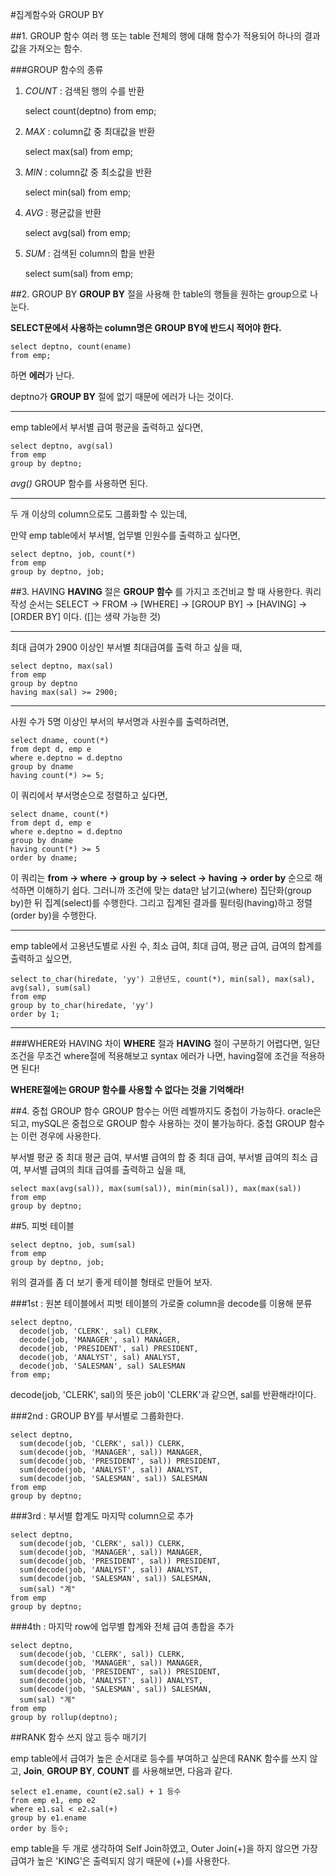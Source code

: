 #집계함수와 GROUP BY

##1. GROUP 함수
여러 행 또는 table 전체의 행에 대해 함수가 적용되어 하나의 결과값을 가져오는 함수.

###GROUP 함수의 종류
1. *COUNT* : 검색된 행의 수를 반환

    select count(deptno) from emp;

2. *MAX* : column값 중 최대값을 반환

    select max(sal) from emp;

3. *MIN* : column값 중 최소값을 반환

    select min(sal) from emp;

4. *AVG* : 평균값을 반환

    select avg(sal) from emp;

5. *SUM* : 검색된 column의 합을 반환

    select sum(sal) from emp;

##2. GROUP BY
**GROUP BY** 절을 사용해 한 table의 행들을 원하는 group으로 나눈다.

**SELECT문에서 사용하는 column명은 GROUP BY에 반드시 적어야 한다.**

    select deptno, count(ename)
    from emp;

하면 **에러**가 난다.

deptno가 **GROUP BY** 절에 없기 때문에 에러가 나는 것이다.

-------------------------

emp table에서 부서별 급여 평균을 출력하고 싶다면,

    select deptno, avg(sal)
    from emp
    group by deptno;

*avg()* GROUP 함수를 사용하면 된다.

-----------------------

두 개 이상의 column으로도 그룹화할 수 있는데,

만약 emp table에서 부서별, 업무별 인원수를 출력하고 싶다면,

    select deptno, job, count(*)
    from emp
    group by deptno, job;


##3. HAVING
**HAVING** 절은 **GROUP 함수** 를 가지고 조건비교 할 때 사용한다.
쿼리 작성 순서는 SELECT -> FROM -> [WHERE] -> [GROUP BY] -> [HAVING] -> [ORDER BY] 이다.
([]는 생략 가능한 것)

------------------------

최대 급여가 2900 이상인 부서별 최대급여를 출력 하고 싶을 때,

    select deptno, max(sal)
    from emp
    group by deptno
    having max(sal) >= 2900;

--------------------------

사원 수가 5명 이상인 부서의 부서명과 사원수를 출력하려면,

    select dname, count(*)
    from dept d, emp e
    where e.deptno = d.deptno
    group by dname
    having count(*) >= 5;

이 쿼리에서 부서명순으로 정렬하고 싶다면,

    select dname, count(*)
    from dept d, emp e
    where e.deptno = d.deptno
    group by dname
    having count(*) >= 5
    order by dname;

이 쿼리는 **from -> where -> group by -> select -> having -> order by** 순으로 해석하면 이해하기 쉽다.
그러니까 조건에 맞는 data만 남기고(where) 집단화(group by)한 뒤 집계(select)를 수행한다. 그리고 집계된 결과를 필터링(having)하고 정렬(order by)을 수행한다.

---------------------------

emp table에서 고용년도별로 사원 수, 최소 급여, 최대 급여, 평균 급여, 급여의 합계를 출력하고 싶으면,

    select to_char(hiredate, 'yy') 고용년도, count(*), min(sal), max(sal), avg(sal), sum(sal)
    from emp
    group by to_char(hiredate, 'yy')
    order by 1;

--------------------------------------

###WHERE와 HAVING 차이
**WHERE** 절과 **HAVING** 절이 구분하기 어렵다면, 일단 조건을 무조건 where절에 적용해보고 syntax 에러가 나면,
having절에 조건을 적용하면 된다!

**WHERE절에는 GROUP 함수를 사용할 수 없다는 것을 기억해라!**

##4. 중첩 GROUP 함수
GROUP 함수는 어떤 레벨까지도 중첩이 가능하다.
oracle은 되고, mySQL은 중첩으로 GROUP 함수 사용하는 것이 불가능하다.
중첩 GROUP 함수는 이런 경우에 사용한다.

부서별 평균 중 최대 평균 급여, 부서별 급여의 합 중 최대 급여, 부서별 급여의 최소 급여, 부서별 급여의 최대 급여를 출력하고 싶을 때,

    select max(avg(sal)), max(sum(sal)), min(min(sal)), max(max(sal))
    from emp
    group by deptno;

##5. 피벗 테이블

    select deptno, job, sum(sal)
    from emp
    group by deptno, job;

위의 결과를 좀 더 보기 좋게 테이블 형태로 만들어 보자.

###1st : 원본 테이블에서 피벗 테이블의 가로줄 column을 decode를 이용해 분류

    select deptno,
      decode(job, 'CLERK', sal) CLERK,
      decode(job, 'MANAGER', sal) MANAGER,
      decode(job, 'PRESIDENT', sal) PRESIDENT,
      decode(job, 'ANALYST', sal) ANALYST,
      decode(job, 'SALESMAN', sal) SALESMAN
    from emp;

decode(job, 'CLERK', sal)의 뜻은 job이 'CLERK'과 같으면, sal를 반환해라!이다.

###2nd : GROUP BY를 부서별로 그룹화한다.

    select deptno,
      sum(decode(job, 'CLERK', sal)) CLERK,
      sum(decode(job, 'MANAGER', sal)) MANAGER,
      sum(decode(job, 'PRESIDENT', sal)) PRESIDENT,
      sum(decode(job, 'ANALYST', sal)) ANALYST,
      sum(decode(job, 'SALESMAN', sal)) SALESMAN
    from emp
    group by deptno;

###3rd : 부서별 합계도 마지막 column으로 추가

    select deptno,
      sum(decode(job, 'CLERK', sal)) CLERK,
      sum(decode(job, 'MANAGER', sal)) MANAGER,
      sum(decode(job, 'PRESIDENT', sal)) PRESIDENT,
      sum(decode(job, 'ANALYST', sal)) ANALYST,
      sum(decode(job, 'SALESMAN', sal)) SALESMAN,
      sum(sal) "계"
    from emp  
    group by deptno;

###4th : 마지막 row에 업무별 합계와 전체 급여 총합을 추가

    select deptno,
      sum(decode(job, 'CLERK', sal)) CLERK,
      sum(decode(job, 'MANAGER', sal)) MANAGER,
      sum(decode(job, 'PRESIDENT', sal)) PRESIDENT,
      sum(decode(job, 'ANALYST', sal)) ANALYST,
      sum(decode(job, 'SALESMAN', sal)) SALESMAN,
      sum(sal) "계"
    from emp  
    group by rollup(deptno);


##RANK 함수 쓰지 않고 등수 매기기

emp table에서 급여가 높은 순서대로 등수를 부여하고 싶은데 RANK 함수를 쓰지 않고, **Join**, **GROUP BY**, **COUNT** 를 사용해보면, 다음과 같다.

    select e1.ename, count(e2.sal) + 1 등수
    from emp e1, emp e2
    where e1.sal < e2.sal(+)
    group by e1.ename
    order by 등수;

emp table을 두 개로 생각하여 Self Join하였고, Outer Join(+)을 하지 않으면 가장 급여가 높은 'KING'은 출력되지 않기 때문에 (+)를 사용한다.
